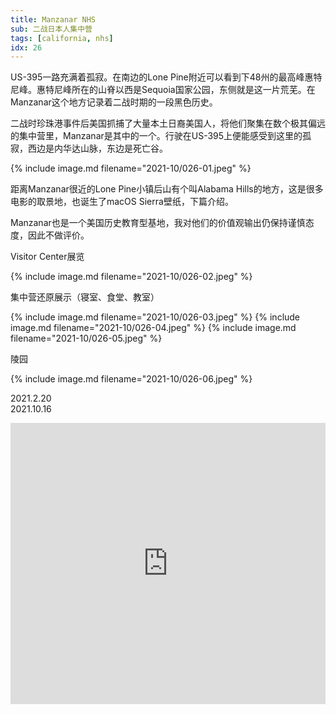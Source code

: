 ```yaml
---
title: Manzanar NHS
sub: 二战日本人集中营
tags: [california, nhs]
idx: 26
---
```


US-395一路充满着孤寂。在南边的Lone Pine附近可以看到下48州的最高峰惠特尼峰。惠特尼峰所在的山脊以西是Sequoia国家公园，东侧就是这一片荒芜。在Manzanar这个地方记录着二战时期的一段黑色历史。

二战时珍珠港事件后美国抓捕了大量本土日裔美国人，将他们聚集在数个极其偏远的集中营里，Manzanar是其中的一个。行驶在US-395上便能感受到这里的孤寂，西边是内华达山脉，东边是死亡谷。

{% include image.md filename="2021-10/026-01.jpeg" %}

距离Manzanar很近的Lone Pine小镇后山有个叫Alabama Hills的地方，这是很多电影的取景地，也诞生了macOS Sierra壁纸，下篇介绍。

Manzanar也是一个美国历史教育型基地，我对他们的价值观输出仍保持谨慎态度，因此不做评价。

Visitor Center展览

{% include image.md filename="2021-10/026-02.jpeg" %}

集中营还原展示（寝室、食堂、教室）

{% include image.md filename="2021-10/026-03.jpeg" %}
{% include image.md filename="2021-10/026-04.jpeg" %}
{% include image.md filename="2021-10/026-05.jpeg" %}

陵园

{% include image.md filename="2021-10/026-06.jpeg" %}

2021.2.20<br>
2021.10.16

<iframe src="https://www.google.com/maps/embed?pb=!1m14!1m8!1m3!1d407856.32711345516!2d-117.20557788124998!3d37.00078824205889!3m2!1i1024!2i768!4f13.1!3m3!1m2!1s0x80bf97c2ebdf65f3%3A0xdb3ad24758b5539c!2sManzanar%20National%20Historic%20Site!5e0!3m2!1sen!2sus!4v1652243370619!5m2!1sen!2sus" width="100%" height="450" style="border:0;" allowfullscreen="" loading="lazy" referrerpolicy="no-referrer-when-downgrade"></iframe>
